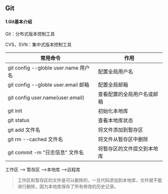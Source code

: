 ## Git

#### 1.Git基本介绍

Git：分布式版本控制工具

CVS，SVN：集中式版本控制工具

| 常用命令                             | 作用                       |
| ------------------------------------ | -------------------------- |
| git config --globle user.name 用户名 | 配置全局用户名             |
| git config --globle user.email 邮箱  | 配置全局邮箱               |
| git config user.name(user.email)     | 查看配置的全局用户名或邮箱 |
| git init                             | 初始化本地库               |
| git status                           | 查看本地库状态             |
| git add 文件名                       | 将文件添加到暂存区         |
| git rm  --cached 文件名              | 将文件从暂存区中删除       |
| git commit -m "日志信息" 文件名      | 将暂存区的文件提交到本地库 |



工作区 --> 暂存区 -->本地库 -->远程库

> 工作区和暂存区的文件是可以删除的，一旦代码添加到本地库，文件就不能进行删除，因为本地库保存了所有修改的历史记录。